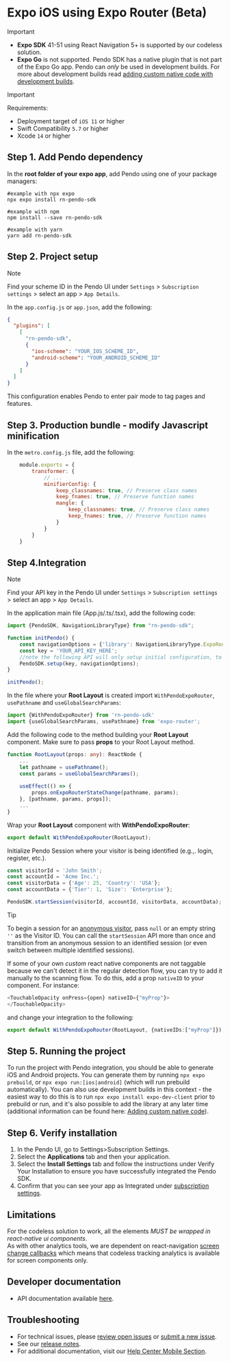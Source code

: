 # Expo iOS using Expo Router (**Beta**)

>[!IMPORTANT]
>- **Expo SDK** 41-51 using React Navigation 5+ is supported by our codeless solution.<br>
>- **Expo Go** is not supported. Pendo SDK has a native plugin that is not part of the Expo Go app.
Pendo can *only* be used in development builds. For more about development builds read [adding custom native code with development builds](https://docs.expo.dev/workflow/customizing/).

>[!IMPORTANT]
>Requirements:
>- Deployment target of `iOS 11` or higher
>- Swift Compatibility `5.7` or higher
>- Xcode `14` or higher

## Step 1. Add Pendo dependency

In the **root folder of your expo app**, add Pendo using one of your package managers: 

```shell
#example with npx expo
npx expo install rn-pendo-sdk

#example with npm
npm install --save rn-pendo-sdk

#example with yarn
yarn add rn-pendo-sdk
```

## Step 2. Project setup

>[!NOTE]
>Find your scheme ID in the Pendo UI under `Settings` > `Subscription settings` > select an app > `App Details`.

In the `app.config.js` or `app.json`, add the following:
```json
{
  "plugins": [
    [
      "rn-pendo-sdk",
      {
        "ios-scheme": "YOUR_IOS_SCHEME_ID",
        "android-scheme": "YOUR_ANDROID_SCHEME_ID"
      }
    ]
  ]
}
```
This configuration enables Pendo to enter pair mode to tag pages and features.

## Step 3. Production bundle - modify Javascript minification
In the `metro.config.js` file, add the following:
```javascript
    module.exports = {
        transformer: {
            // ...
            minifierConfig: {
                keep_classnames: true, // Preserve class names
                keep_fnames: true, // Preserve function names
                mangle: {
                    keep_classnames: true, // Preserve class names
                    keep_fnames: true, // Preserve function names
                }
            }
        }
    }
```
## Step 4.Integration

>[!NOTE]
>Find your API key in the Pendo UI under `Settings` > `Subscription settings` > select an app > `App Details`.

In the application main file (App.js/.ts/.tsx), add the following code:

```typescript
import {PendoSDK, NavigationLibraryType} from "rn-pendo-sdk";

function initPendo() {
    const navigationOptions = {'library': NavigationLibraryType.ExpoRouter};
    const key = 'YOUR_API_KEY_HERE';
    //note the following API will only setup initial configuration, to start collect analytics use start session
    PendoSDK.setup(key, navigationOptions);
}

initPendo();
```
In the file where your **Root Layout** is created
import `WithPendoExpoRouter`, `usePathname` and `useGlobalSearchParams`:

```typescript
import {WithPendoExpoRouter} from 'rn-pendo-sdk'
import {useGlobalSearchParams, usePathname} from 'expo-router';
```

Add the following code to the method building your **Root Layout** component. Make sure to pass **props** to your Root Layout method.

```typescript
function RootLayout(props: any): ReactNode {
    ...
    let pathname = usePathname();
    const params = useGlobalSearchParams();
    
    useEffect(() => {
        props.onExpoRouterStateChange(pathname, params);
    }, [pathname, params, props]);
    ...
}
```
Wrap your **Root Layout** component with **WithPendoExpoRouter**:
```typescript
export default WithPendoExpoRouter(RootLayout);
```
Initialize Pendo Session where your visitor is being identified (e.g.,. login, register, etc.).
```typescript
const visitorId = 'John Smith';
const accountId = 'Acme Inc.';
const visitorData = {'Age': 25, 'Country': 'USA'};
const accountData = {'Tier': 1, 'Size': 'Enterprise'};

PendoSDK.startSession(visitorId, accountId, visitorData, accountData);
```

>[!TIP]
>To begin a session for an  <a href="https://support.pendo.io/hc/en-us/articles/360032202751" target="_blank">anonymous visitor</a>, pass ```null``` or an empty string ```''``` as the Visitor ID. You can call the `startSession` API more than once and transition from an anonymous session to an identified session (or even switch between multiple identified sessions). 

If some of your own _custom_ react native components are not taggable because we can't detect it in the regular detection flow,
you can try to add it manually to the scanning flow. To do this, add a prop `nativeID` to your component.
For instance:
```typescript
<TouchableOpacity onPress={open} nativeID={"myProp"}>      
</TouchableOpacity> 
```
and change your integration to the following:
```typescript
export default WithPendoExpoRouter(RootLayout, {nativeIDs:["myProp"]});
```
## Step 5. Running the project
To run the project with Pendo integration, you should be able to generate iOS and Android projects.
You can generate them by running `npx expo prebuild`, or `npx expo run:[ios|android]` (which will run prebuild automatically). You can also use development builds in this context - the easiest way to do this is to run `npx expo install expo-dev-client` prior to prebuild or run, and it's also possible to add the library at any later time (additional information can be found here: [Adding custom native code](https://docs.expo.dev/workflow/customizing/#generate-native-projects-with-prebuild)).

## Step 6. Verify installation

1. In the Pendo UI, go to Settings>Subscription Settings.
2. Select the **Applications** tab and then your application.
3. Select the **Install Settings** tab and follow the instructions under Verify Your Installation to ensure you have successfully integrated the Pendo SDK.
4. Confirm that you can see your app as Integrated under <a href="https://app.pendo.io/admin" target="_blank">subscription settings</a>.


## Limitations
For the codeless solution to work, all the elements *MUST be wrapped in react-native ui components*.<br>
As with other analytics tools, we are dependent on react-navigation [screen change callbacks](https://reactnavigation.org/docs/screen-tracking/)
which means that codeless tracking analytics is available for screen components only.

## Developer documentation

- API documentation available [here](/api-documentation/rn-apis.md).

## Troubleshooting

- For technical issues, please [review open issues](https://github.com/pendo-io/pendo-mobile-sdk/issues) or [submit a new issue](https://github.com/pendo-io/pendo-mobile-sdk/issues).
- See our [release notes](https://developers.pendo.io/category/mobile-sdk/).
- For additional documentation, visit our [Help Center Mobile Section](https://support.pendo.io/hc/en-us/categories/4403654621851-Mobile).
